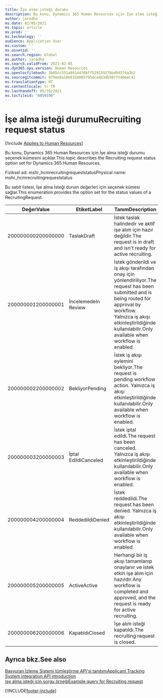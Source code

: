```yaml
---
title: İşe alma isteği durumu
description: Bu konu, Dynamics 365 Human Resources için İşe alma isteği durumu seçenek kümesini açıklar.
author: jaredha
ms.date: 02/05/2021
ms.topic: article
ms.prod: ''
ms.technology: ''
audience: Application User
ms.custom: ''
ms.assetid: ''
ms.search.region: Global
ms.author: jaredha
ms.search.validFrom: 2021-02-05
ms.dyn365.ops.version: Human Resources
ms.openlocfilehash: 3b05cc531a84144708ff52913927bbd04574a3b2
ms.sourcegitcommit: 879ee8a10e6158885795dce4b3db5077540eec41
ms.translationtype: HT
ms.contentlocale: tr-TR
ms.lasthandoff: 05/18/2021
ms.locfileid: "6059196"
---
```

# <a name="recruiting-request-status"></a><span data-ttu-id="9445e-103">İşe alma isteği durumu</span><span class="sxs-lookup"><span data-stu-id="9445e-103">Recruiting request status</span></span>

[!include [Applies to Human Resources](../includes/applies-to-hr.md)]

<span data-ttu-id="9445e-104">Bu konu, Dynamics 365 Human Resources için İşe alma isteği durumu seçenek kümesini açıklar.</span><span class="sxs-lookup"><span data-stu-id="9445e-104">This topic describes the Recruiting request status option set for Dynamics 365 Human Resources.</span></span>

<span data-ttu-id="9445e-105">Fiziksel ad: mshr_hcmrecruitingrequeststatus</span><span class="sxs-lookup"><span data-stu-id="9445e-105">Physical name: mshr_hcmrecruitingrequeststatus</span></span>

<span data-ttu-id="9445e-106">Bu sabit listesi, İşe alma İsteği durum değerleri için seçenek kümesi sağlar.</span><span class="sxs-lookup"><span data-stu-id="9445e-106">This enumeration provides the option set for the status values of a RecruitingRequest.</span></span>

| <span data-ttu-id="9445e-107">Değer</span><span class="sxs-lookup"><span data-stu-id="9445e-107">Value</span></span> | <span data-ttu-id="9445e-108">Etiket</span><span class="sxs-lookup"><span data-stu-id="9445e-108">Label</span></span> | <span data-ttu-id="9445e-109">Tanım</span><span class="sxs-lookup"><span data-stu-id="9445e-109">Description</span></span> |
| --- | --- | --- |
| <span data-ttu-id="9445e-110">200000000</span><span class="sxs-lookup"><span data-stu-id="9445e-110">200000000</span></span> | <span data-ttu-id="9445e-111">Taslak</span><span class="sxs-lookup"><span data-stu-id="9445e-111">Draft</span></span> | <span data-ttu-id="9445e-112">İstek taslak halindedir ve aktif işe alım için hazır değildir.</span><span class="sxs-lookup"><span data-stu-id="9445e-112">The request is in draft and isn't ready for active recruiting.</span></span> |
| <span data-ttu-id="9445e-113">200000001</span><span class="sxs-lookup"><span data-stu-id="9445e-113">200000001</span></span> | <span data-ttu-id="9445e-114">İncelemede</span><span class="sxs-lookup"><span data-stu-id="9445e-114">In Review</span></span> | <span data-ttu-id="9445e-115">İstek gönderildi ve iş akışı tarafından onay için yönlendiriliyor.</span><span class="sxs-lookup"><span data-stu-id="9445e-115">The request has been submitted and is being routed for approval by workflow.</span></span> <span data-ttu-id="9445e-116">Yalnızca iş akışı etkinleştirildiğinde kullanılabilir.</span><span class="sxs-lookup"><span data-stu-id="9445e-116">Only available when workflow is enabled.</span></span> |
| <span data-ttu-id="9445e-117">200000002</span><span class="sxs-lookup"><span data-stu-id="9445e-117">200000002</span></span> | <span data-ttu-id="9445e-118">Bekliyor</span><span class="sxs-lookup"><span data-stu-id="9445e-118">Pending</span></span> | <span data-ttu-id="9445e-119">İstek iş akışı eylemini bekliyor.</span><span class="sxs-lookup"><span data-stu-id="9445e-119">The request is pending workflow action.</span></span> <span data-ttu-id="9445e-120">Yalnızca iş akışı etkinleştirildiğinde kullanılabilir.</span><span class="sxs-lookup"><span data-stu-id="9445e-120">Only available when workflow is enabled.</span></span> |
| <span data-ttu-id="9445e-121">200000003</span><span class="sxs-lookup"><span data-stu-id="9445e-121">200000003</span></span> | <span data-ttu-id="9445e-122">İptal Edildi</span><span class="sxs-lookup"><span data-stu-id="9445e-122">Canceled</span></span> | <span data-ttu-id="9445e-123">İstek iptal edildi.</span><span class="sxs-lookup"><span data-stu-id="9445e-123">The request has been canceled.</span></span> <span data-ttu-id="9445e-124">Yalnızca iş akışı etkinleştirildiğinde kullanılabilir.</span><span class="sxs-lookup"><span data-stu-id="9445e-124">Only available when workflow is enabled.</span></span> |
| <span data-ttu-id="9445e-125">200000004</span><span class="sxs-lookup"><span data-stu-id="9445e-125">200000004</span></span> | <span data-ttu-id="9445e-126">Reddedildi</span><span class="sxs-lookup"><span data-stu-id="9445e-126">Denied</span></span> | <span data-ttu-id="9445e-127">İstek reddedildi.</span><span class="sxs-lookup"><span data-stu-id="9445e-127">The request has been denied.</span></span> <span data-ttu-id="9445e-128">Yalnızca iş akışı etkinleştirildiğinde kullanılabilir.</span><span class="sxs-lookup"><span data-stu-id="9445e-128">Only available when workflow is enabled.</span></span> |
| <span data-ttu-id="9445e-129">200000005</span><span class="sxs-lookup"><span data-stu-id="9445e-129">200000005</span></span> | <span data-ttu-id="9445e-130">Active</span><span class="sxs-lookup"><span data-stu-id="9445e-130">Active</span></span> | <span data-ttu-id="9445e-131">Herhangi bir iş akışı tamamlanıp onaylanır ve istek etkin işe alım için hazırdır.</span><span class="sxs-lookup"><span data-stu-id="9445e-131">Any workflow is completed and approved, and the request is ready for active recruiting.</span></span> |
| <span data-ttu-id="9445e-132">200000006</span><span class="sxs-lookup"><span data-stu-id="9445e-132">200000006</span></span> | <span data-ttu-id="9445e-133">Kapatıldı</span><span class="sxs-lookup"><span data-stu-id="9445e-133">Closed</span></span> | <span data-ttu-id="9445e-134">İşe alım isteği kapatıldı.</span><span class="sxs-lookup"><span data-stu-id="9445e-134">The recruiting request is closed.</span></span> |

## <a name="see-also"></a><span data-ttu-id="9445e-135">Ayrıca bkz.</span><span class="sxs-lookup"><span data-stu-id="9445e-135">See also</span></span>

[<span data-ttu-id="9445e-136">Başvuran İzleme Sistemi tümleştirme API'si tanıtımı</span><span class="sxs-lookup"><span data-stu-id="9445e-136">Applicant Tracking System integration API introduction</span></span>](hr-admin-integration-ats-api-introduction.md)<br>
[<span data-ttu-id="9445e-137">Işe alma isteği için sorgu örneği</span><span class="sxs-lookup"><span data-stu-id="9445e-137">Example query for Recruiting request</span></span>](hr-admin-integration-ats-api-recruiting-request-example-query.md)


[!INCLUDE[footer-include](../includes/footer-banner.md)]